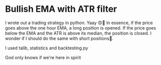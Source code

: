 # Bullish EMA with ATR filter
I wrote out a trading strategy in python. Yaay 😞🔫
In essence, if the price goes above the one hour EMA, a long position is opened. If the price goes below the EMA and the ATR is above its median, the position is closed. I wonder if I should do the same with short positions🤔.

I used talib, statistics and backtesting.py



God only knows if we're here in spirit
